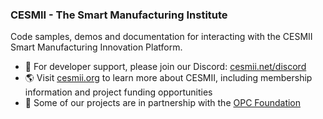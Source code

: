 ### CESMII - The Smart Manufacturing Institute

Code samples, demos and documentation for interacting with the CESMII Smart Manufacturing Innovation Platform.

- 💬 For developer support, please join our Discord: [cesmii.net/discord](https://www.cesmii.net/discord)
- 🌎 Visit [cesmii.org](https://www.cesmii.org) to learn more about CESMII, including membership information and project funding opportunities
- 🤝 Some of our projects are in partnership with the [OPC Foundation](https://www.github.com/OPCFoundation)
